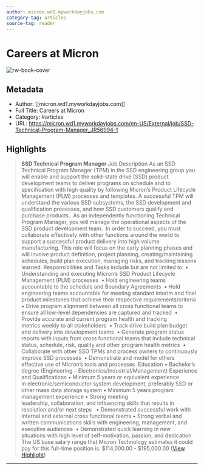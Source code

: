 ```yaml
---
author: micron.wd1.myworkdayjobs.com
category-tag: articles
source-tag: reader
---
```

# Careers at Micron

![rw-book-cover](https://readwise-assets.s3.amazonaws.com/media/uploaded_book_covers/profile_1021639/logo)

## Metadata
- Author: [[micron.wd1.myworkdayjobs.com]]
- Full Title: Careers at Micron
- Category: #articles
- URL: <https://micron.wd1.myworkdayjobs.com/en-US/External/job/SSD-Technical-Program-Manager_JR56994-1>

## Highlights


> **SSD Technical Program Manager**
>   Job Description
>   As an SSD Technical Program Manager (TPM) in the SSD engineering group you will enable and support the solid-state drive (SSD) product development teams to deliver programs on schedule and to specification with high quality by following Micron’s Product Lifecycle Management (PLM) processes and templates. A successful TPM will understand the various SSD subsystems, the SSD development and qualification processes, and how SSD customers qualify and purchase products. 
>   As an independently functioning Technical Program Manager, you will manage the operational aspects of the SSD product development team.  In order to succeed, you must collaborate effectively with other functions around the world to support a successful product delivery into high volume manufacturing. This role will focus on the early planning phases and will involve product definition, project planning, creating/maintaining schedules, build plan execution, managing risks, and tracking lessons learned.
>   Responsibilities and Tasks include but are not limited to:
>   • Understanding and executing Micron’s SSD Product Lifecycle Management (PLM) processes 
>   • Hold engineering teams accountable to the schedule and Boundary Agreements 
>   • Hold engineering teams accountable for meeting standard interim and final product milestones that achieve their respective requirements/criteria 
>   • Drive program alignment between all cross functional teams to ensure all low-level dependencies are captured and tracked 
>   • Provide accurate and current program health and tracking metrics weekly to all stakeholders 
>   • Track drive build plan budget and delivery into development teams 
>   • Generate program status reports with inputs from cross functional teams that include technical status, schedule, risk, quality and other program health metrics 
>   • Collaborate with other SSD TPMs and process owners to continuously improve SSD processes 
>   • Demonstrate and model for others effective use of Micron’s tools and processes 
>   Education
>   • Bachelor’s degree (Engineering – Electronics/Industrial/Management)
>   Experience and Qualifications
>   • Minimum 5 years or equivalent experience in electronic/semiconductor system development, preferably SSD or other mass data storage system
>   • Minimum 5 years program management experience
>   • Strong meeting leadership, collaboration, and influencing skills that results in resolution and/or next steps  
>   • Demonstrated successful work with internal and external cross functional teams
>   • Strong verbal and written communications skills with engineering, management, and executive audiences 
>   • Demonstrated quick learning in new situations with high level of self-motivation, passion, and dedication
>   The US base salary range that Micron Technology estimates it could pay for this full-time position is:
>   $114,000.00 - $195,000.00 ([View Highlight](https://read.readwise.io/read/01j1bz294y4gbx46sx1dj2swjp))

---

